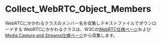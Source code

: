 # Collect_WebRTC_Object_Members
WebRTCにかかわるクラスのメンバー名を収集しテキストファイルでダウンロードする
WebRTCにかかわるクラスは、W3Cの[WebRTC仕様ページ](https://www.w3.org/TR/webrtc/)および[Media Capture and Streams仕様ページ](https://www.w3.org/TR/mediacapture-streams)から収集します。 

